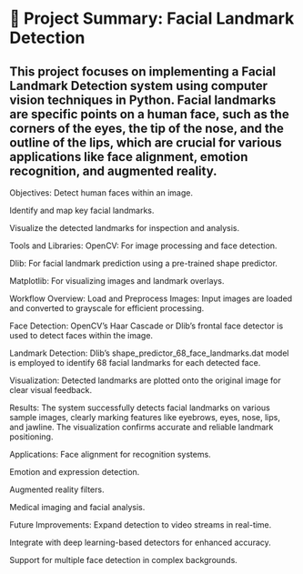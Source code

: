 # 📑 Project Summary: Facial Landmark Detection
## This project focuses on implementing a Facial Landmark Detection system using computer vision techniques in Python. Facial landmarks are specific points on a human face, such as the corners of the eyes, the tip of the nose, and the outline of the lips, which are crucial for various applications like face alignment, emotion recognition, and augmented reality.

Objectives:
Detect human faces within an image.

Identify and map key facial landmarks.

Visualize the detected landmarks for inspection and analysis.

Tools and Libraries:
OpenCV: For image processing and face detection.

Dlib: For facial landmark prediction using a pre-trained shape predictor.

Matplotlib: For visualizing images and landmark overlays.

Workflow Overview:
Load and Preprocess Images: Input images are loaded and converted to grayscale for efficient processing.

Face Detection: OpenCV’s Haar Cascade or Dlib’s frontal face detector is used to detect faces within the image.

Landmark Detection: Dlib’s shape_predictor_68_face_landmarks.dat model is employed to identify 68 facial landmarks for each detected face.

Visualization: Detected landmarks are plotted onto the original image for clear visual feedback.

Results:
The system successfully detects facial landmarks on various sample images, clearly marking features like eyebrows, eyes, nose, lips, and jawline. The visualization confirms accurate and reliable landmark positioning.

Applications:
Face alignment for recognition systems.

Emotion and expression detection.

Augmented reality filters.

Medical imaging and facial analysis.

Future Improvements:
Expand detection to video streams in real-time.

Integrate with deep learning-based detectors for enhanced accuracy.

Support for multiple face detection in complex backgrounds.
